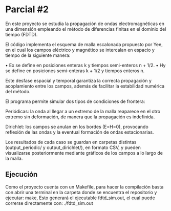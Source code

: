 # Parcial #2

En este proyecto se estudia la propagación de ondas electromagnéticas en una dimensión empleando el método de diferencias finitas en el dominio del tiempo (FDTD).

El código implementa el esquema de malla escalonada propuesto por Yee, en el cual los campos eléctrico y magnético se intercalan en espacio y tiempo de la siguiente manera:

• Ex se define en posiciones enteras k y tiempos semi-enteros n + 1/2.
• Hy se define en posiciones semi-enteras k + 1/2 y tiempos enteros n.

Este desfase espacial y temporal garantiza la correcta propagación y acoplamiento entre los campos, además de facilitar la estabilidad numérica del método.

El programa permite simular dos tipos de condiciones de frontera:

Periódicas: la onda al llegar a un extremo de la malla reaparece en el otro extremo sin deformación, de manera que la propagación es indefinida.

Dirichlet: los campos se anulan en los bordes (E=H=0), provocando reflexión de las ondas y la eventual formación de ondas estacionarias.

Los resultados de cada caso se guardan en carpetas distintas (output_periodic/ y output_dirichlet/), en formato CSV, y pueden visualizarse posteriormente mediante gráficos de los campos a lo largo de la malla.

## Ejecución 

Como el proyecto cuenta con un Makefile, para hacer la compilación basta con abrir una terminal en la carpeta donde se encuentra el repositorio y ejecutar: make, Esto generará el ejecutable fdtd_sim.out, el cual puede correrse directamente con: ./fdtd_sim.out
